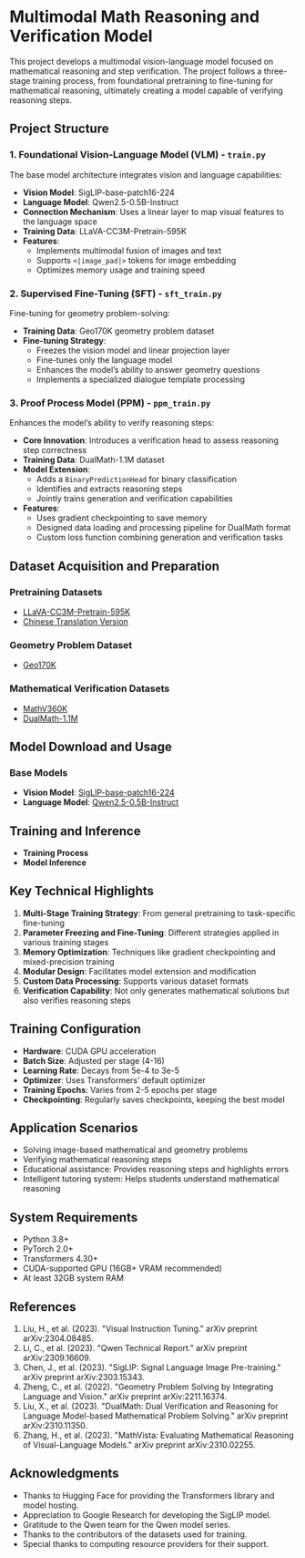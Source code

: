 # Multimodal Math Reasoning and Verification Model

This project develops a multimodal vision-language model focused on mathematical reasoning and step verification. The project follows a three-stage training process, from foundational pretraining to fine-tuning for mathematical reasoning, ultimately creating a model capable of verifying reasoning steps.

## Project Structure

### 1. Foundational Vision-Language Model (VLM) - `train.py`
The base model architecture integrates vision and language capabilities:
- **Vision Model**: SigLIP-base-patch16-224
- **Language Model**: Qwen2.5-0.5B-Instruct
- **Connection Mechanism**: Uses a linear layer to map visual features to the language space
- **Training Data**: LLaVA-CC3M-Pretrain-595K
- **Features**:
  - Implements multimodal fusion of images and text
  - Supports `<|image_pad|>` tokens for image embedding
  - Optimizes memory usage and training speed

### 2. Supervised Fine-Tuning (SFT) - `sft_train.py`
Fine-tuning for geometry problem-solving:
- **Training Data**: Geo170K geometry problem dataset
- **Fine-tuning Strategy**:
  - Freezes the vision model and linear projection layer
  - Fine-tunes only the language model
  - Enhances the model’s ability to answer geometry questions
  - Implements a specialized dialogue template processing

### 3. Proof Process Model (PPM) - `ppm_train.py`
Enhances the model’s ability to verify reasoning steps:
- **Core Innovation**: Introduces a verification head to assess reasoning step correctness
- **Training Data**: DualMath-1.1M dataset
- **Model Extension**:
  - Adds a `BinaryPredictionHead` for binary classification
  - Identifies and extracts reasoning steps
  - Jointly trains generation and verification capabilities
- **Features**:
  - Uses gradient checkpointing to save memory
  - Designed data loading and processing pipeline for DualMath format
  - Custom loss function combining generation and verification tasks

## Dataset Acquisition and Preparation

### Pretraining Datasets
- [LLaVA-CC3M-Pretrain-595K](https://huggingface.co/datasets/liuhaotian/LLaVA-CC3M-Pretrain-595K)
- [Chinese Translation Version](https://huggingface.co/datasets/chinese-llava/Chinese-LLaVA-Vision-Instructions)

### Geometry Problem Dataset
- [Geo170K](https://huggingface.co/datasets/geometer/Geo170K)

### Mathematical Verification Datasets
- [MathV360K](https://huggingface.co/datasets/BAAI/MathV360K)
- [DualMath-1.1M](https://huggingface.co/datasets/TIGER-Lab/DualMath-1.1M)

## Model Download and Usage

### Base Models
- **Vision Model**: [SigLIP-base-patch16-224](https://huggingface.co/google/siglip-base-patch16-224)
- **Language Model**: [Qwen2.5-0.5B-Instruct](https://huggingface.co/Qwen/Qwen2.5-0.5B-Instruct)

## Training and Inference
- **Training Process**
- **Model Inference**

## Key Technical Highlights
1. **Multi-Stage Training Strategy**: From general pretraining to task-specific fine-tuning
2. **Parameter Freezing and Fine-Tuning**: Different strategies applied in various training stages
3. **Memory Optimization**: Techniques like gradient checkpointing and mixed-precision training
4. **Modular Design**: Facilitates model extension and modification
5. **Custom Data Processing**: Supports various dataset formats
6. **Verification Capability**: Not only generates mathematical solutions but also verifies reasoning steps

## Training Configuration
- **Hardware**: CUDA GPU acceleration
- **Batch Size**: Adjusted per stage (4-16)
- **Learning Rate**: Decays from 5e-4 to 3e-5
- **Optimizer**: Uses Transformers' default optimizer
- **Training Epochs**: Varies from 2-5 epochs per stage
- **Checkpointing**: Regularly saves checkpoints, keeping the best model

## Application Scenarios
- Solving image-based mathematical and geometry problems
- Verifying mathematical reasoning steps
- Educational assistance: Provides reasoning steps and highlights errors
- Intelligent tutoring system: Helps students understand mathematical reasoning

## System Requirements
- Python 3.8+
- PyTorch 2.0+
- Transformers 4.30+
- CUDA-supported GPU (16GB+ VRAM recommended)
- At least 32GB system RAM

## References
1. Liu, H., et al. (2023). "Visual Instruction Tuning." arXiv preprint arXiv:2304.08485.
2. Li, C., et al. (2023). "Qwen Technical Report." arXiv preprint arXiv:2309.16609.
3. Chen, J., et al. (2023). "SigLIP: Signal Language Image Pre-training." arXiv preprint arXiv:2303.15343.
4. Zheng, C., et al. (2022). "Geometry Problem Solving by Integrating Language and Vision." arXiv preprint arXiv:2211.16374.
5. Liu, X., et al. (2023). "DualMath: Dual Verification and Reasoning for Language Model-based Mathematical Problem Solving." arXiv preprint arXiv:2310.11350.
6. Zhang, H., et al. (2023). "MathVista: Evaluating Mathematical Reasoning of Visual-Language Models." arXiv preprint arXiv:2310.02255.

## Acknowledgments
- Thanks to Hugging Face for providing the Transformers library and model hosting.
- Appreciation to Google Research for developing the SigLIP model.
- Gratitude to the Qwen team for the Qwen model series.
- Thanks to the contributors of the datasets used for training.
- Special thanks to computing resource providers for their support.

